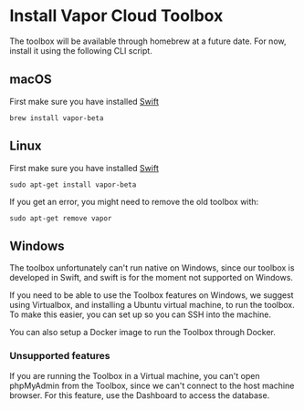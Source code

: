 # Install Vapor Cloud Toolbox

The toolbox will be available through homebrew at a future date. For now, install it using the following CLI script.

## macOS

First make sure you have installed [Swift](https://docs.vapor.codes/2.0/getting-started/install-on-macos/)

```
brew install vapor-beta
```

## Linux

First make sure you have installed [Swift](https://docs.vapor.codes/2.0/getting-started/install-on-ubuntu/)

```
sudo apt-get install vapor-beta
```

If you get an error, you might need to remove the old toolbox with:

```
sudo apt-get remove vapor
```

## Windows

The toolbox unfortunately can't run native on Windows, since our toolbox is developed in Swift, and swift is for the moment not supported on Windows.

If you need to be able to use the Toolbox features on Windows, we suggest using Virtualbox, and installing a Ubuntu virtual machine, to run the toolbox.
To make this easier, you can set up so you can SSH into the machine.

You can also setup a Docker image to run the Toolbox through Docker.

### Unsupported features

If you are running the Toolbox in a Virtual machine, you can't open phpMyAdmin from the Toolbox, since we can't connect to the host machine browser. For this feature, use the Dashboard to access the database.
